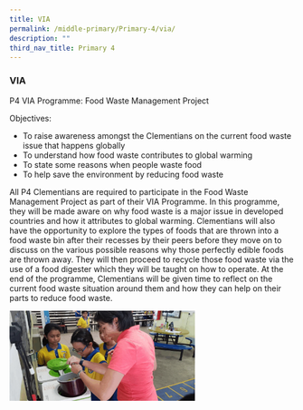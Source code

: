 ```yaml
---
title: VIA
permalink: /middle-primary/Primary-4/via/
description: ""
third_nav_title: Primary 4
---
```

### VIA

P4 VIA Programme: Food Waste Management Project

Objectives:
*   To raise awareness amongst the Clementians on the current food waste issue that happens globally
*   To understand how food waste contributes to global warming
*   To state some reasons when people waste food
*   To help save the environment by reducing food waste

All P4 Clementians are required to participate in the Food Waste Management Project as part of their VIA Programme. In this programme, they will be made aware on why food waste is a major issue in developed countries and how it attributes to global warming. Clementians will also have the opportunity to explore the types of foods that are thrown into a food waste bin after their recesses by their peers before they move on to discuss on the various possible reasons why those perfectly edible foods are thrown away. They will then proceed to recycle those food waste via the use of a food digester which they will be taught on how to operate. At the end of the programme, Clementians will be given time to reflect on the current food waste situation around them and how they can help on their parts to reduce food waste.

<img src="/images/VIA%20P4.gif" 
     style="width:65%">